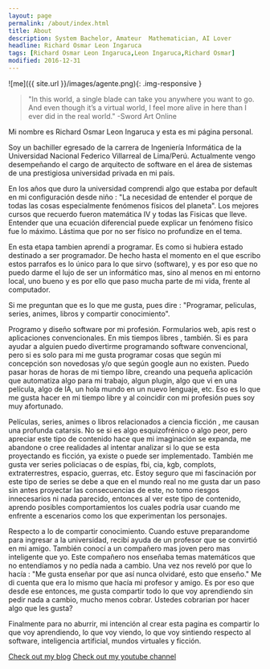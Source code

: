 ```yaml
---
layout: page
permalink: /about/index.html
title: About
description: System Bachelor, Amateur  Mathematician, AI Lover
headline: Richard Osmar Leon Ingaruca
tags: [Richard Osmar Leon Ingaruca,Leon Ingaruca,Richard Osmar]
modified: 2016-12-31 
---
```


![me]({{ site.url }}/images/agente.png){: .img-responsive }

>"In this world, a single blade can take you anywhere you want to go. And even though it’s a virtual world, I feel more alive in here than I ever did in the real world."
-Sword Art Online

Mi nombre es Richard Osmar Leon Ingaruca y esta es mi página personal. 

Soy un bachiller egresado de la carrera de Ingeniería Informática de la Universidad Nacional Federico Villarreal de Lima/Perú. Actualmente vengo desempeñando el cargo de arquitecto de software en el área de sistemas de una prestigiosa universidad privada en mi país.

En los años que duro la universidad comprendi algo que estaba por default en mi configuración desde niño : "La necesidad de entender el porque de todas las cosas especialmente fenómenos físicos del planeta". Los mejores cursos que recuerdo fueron matemática IV y todas las Fisicas que lleve. Entender que una ecuación diferencial puede explicar un fenómeno físico fue lo máximo. Lástima que por no ser físico no profundize en el tema.

En esta etapa tambien aprendí a programar. Es como si hubiera estado destinado a ser programador. De hecho hasta el momento en el que escribo estos parrafos es lo único para lo que sirvo (software), y es por eso que no puedo darme el lujo de ser un informático mas, sino al menos en mi entorno local, uno bueno y es por ello que paso mucha parte de mi vida, frente al computador.

Si me preguntan que es lo que me gusta, pues dire : "Programar, peliculas, series, animes, libros y compartir conocimiento". 

Programo y diseño software por mi profesión. Formularios web, apis rest o aplicaciones convencionales. En mis tiempos libres , también. Si es para ayudar a alguien puedo divertirme programando software convencional, pero si es solo para mi me gusta programar cosas que según mi concepción son novedosas y/o que según google aun no existen. Puedo pasar horas de horas de mi tiempo libre, creando una pequeña aplicación que automatiza algo para mi trabajo, algun plugin, algo que vi en una película, algo de IA, un hola mundo en un nuevo lenguaje, etc. Eso es lo que me gusta hacer en mi tiempo libre y al coincidir con mi profesión pues soy muy afortunado.

Películas, series, animes o libros relacionados a ciencia ficción , me causan una profunda catarsis. No se si es algo esquizofrénico o algo peor,  pero apreciar este tipo de contenido hace que mi imaginación se expanda, me abandone o cree realidades al intentar analizar si lo que se esta proyectando es ficción, ya existe o puede ser implementado. También me gusta ver series policiacas o de espías, fbi, cia, kgb, complots, extraterrestres, espacio, guerras, etc. Estoy seguro que mi fascinación por este tipo de series se debe a que en el mundo real no me gusta dar un paso sin antes proyectar las consecuencias de este,  no tomo riesgos innecesarios ni nada parecido, entonces al ver este tipo de contenido, aprendo posibles comportamientos los cuales podría usar cuando me enfrente a escenarios como los que experimentan los personajes.

Respecto a lo de compartir conocimiento. Cuando estuve preparandome para ingresar a la universidad, recibí ayuda de un profesor que se convirtió en mi amigo. También conocí a un compañero mas joven pero mas inteligente que yo. Este compañero nos enseñaba temas matemáticos que no entendíamos y no pedía nada a cambio. Una vez nos reveló por que lo hacía : "Me gusta enseñar por que así nunca olvidaré, esto que enseño." Me di cuenta que era lo mismo que hacía mi profesor y amigo. Es por eso que desde ese entonces, me gusta compartir todo lo que voy aprendiendo sin pedir nada a cambio, mucho menos cobrar. Ustedes cobrarian por hacer algo que les gusta?

Finalmente para no aburrir, mi intención al crear esta pagina es compartir lo que voy aprendiendo, lo que voy viendo, lo que voy sintiendo respecto al software, inteligencia artificial, mundos virtuales y ficción.

<a markdown="0" href="{{ site.url }}" class="btn">Check out my blog</a> 
<a markdown="0" href="https://www.youtube.com/user/ZERL1NG" class="btn">Check out my youtube channel</a> 

